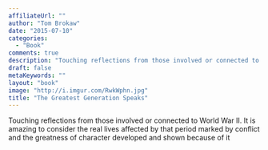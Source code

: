 ```yaml
---
affiliateUrl: ""
author: "Tom Brokaw"
date: "2015-07-10"
categories:
  - "Book"
comments: true
description: "Touching reflections from those involved or connected to World War II.  It is amazing to consider the real lives affected by that period marked by con"
draft: false
metaKeywords: ""
layout: "book"
image: "http://i.imgur.com/RwkWphn.jpg"
title: "The Greatest Generation Speaks"
---
```


Touching reflections from those involved or connected to World War II.  It is amazing to consider the real lives affected by that period marked by conflict and the greatness of character developed and shown because of it
